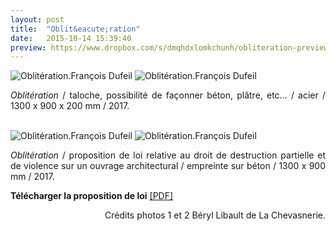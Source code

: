 ```yaml
---
layout: post
title:  "Oblit&eacute;ration"
date:   2015-10-14 15:39:40
preview: https://www.dropbox.com/s/dmqhdxlomkchunh/obliteration-preview2.jpg?raw=1
---
```


<img src="https://www.dropbox.com/s/z5f50vu5tsgm6dj/Obliteration-2017-%C2%A9Ensad-ph.Beryl-Libault-de-La-Chevasnerie%282%29.jpg?raw=1" alt="Oblit&eacute;ration.Fran&ccedil;ois Dufeil">

<img src="https://www.dropbox.com/s/uqtvut7u8dyd5ty/Obliteration-2017-%C2%A9Ensad-ph.Beryl-Libault-de-La-Chevasnerie.jpg?raw=1" alt="Oblit&eacute;ration.Fran&ccedil;ois Dufeil"> 

<p style="text-align:justify">
<span style="font-style: italic;">Oblit&eacute;ration</span> / taloche, possibilit&eacute; de fa&ccedil;onner b&eacute;ton, pl&acirc;tre, etc... / acier / 1300 x 900 x 200 mm / 2017.
</p>
<br>

<img src="https://www.dropbox.com/s/jgwinif3rwt1xlq/Obliteration-2017%282%29.jpg?raw=1" alt="Oblit&eacute;ration.Fran&ccedil;ois Dufeil">

<img src="https://www.dropbox.com/s/kty0uvy8gewd1by/Obliteration-2017%283%29.jpg?raw=1" alt="Oblit&eacute;ration.Fran&ccedil;ois Dufeil">

<p style="text-align:justify">
<span style="font-style: italic;">Oblit&eacute;ration</span> / proposition de loi relative au droit de destruction partielle et de violence sur un ouvrage architectural / empreinte sur b&eacute;ton / 1300 x 900 mm / 2017.
</p>

<p style="text-align:justify">
<span style="font-weight: bold;">T&eacute;l&eacute;charger la proposition de loi</span> <a href="#" onclick='window.open("https://www.dropbox.com/s/xjqeob8yl6g9rm4/Proposition-de-loi.pdf?raw=1");return false;'>[PDF]</a>
</p>


<p style="text-align:right; font-size: 14px;">
Cr&eacute;dits photos 1 et 2 B&eacute;ryl Libault de La Chevasnerie.
</p>
<br>






